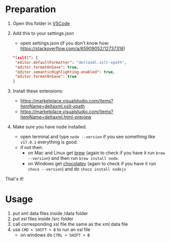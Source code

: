 # Preparation

1. Open this folder in [VSCode](https://code.visualstudio.com/)

2. Add this to your settings.json

   - open settings.json (if you don't know how: https://stackoverflow.com/a/65909052/12737316)

   ```json
   "[xslt]": {
    "editor.defaultFormatter": "deltaxml.xslt-xpath",
    "editor.formatOnSave": true,
    "editor.semanticHighlighting.enabled": true,
    "editor.formatOnSave": true
   }
   ```

3. Install these extensions:

   - https://marketplace.visualstudio.com/items?itemName=deltaxml.xslt-xpath
   - https://marketplace.visualstudio.com/items?itemName=deltaxml.html-preview

4. Make sure you have node installed.
   - open terminal and type `node --version` if you see something like `v17.0.1` everything is good.
   - if not then:
     - on Mac and Linux get [brew](https://brew.sh/) (again to check if you have it run `brew --version`) and then run `brew install node`.
     - on Windows get [chocolatey](https://community.chocolatey.org/) (again to check if you have it run `choco --version`) and do `choco install nodejs`

That's it!

# Usage

1. put xml data files inside /data folder
2. put xsl files inside /src folder
3. call corresponding xsl file the same as the xml data file
4. use `CMD + SHIFT + B` to run an xsl file
   - on windows do `CTRL + SHIFT + B`
